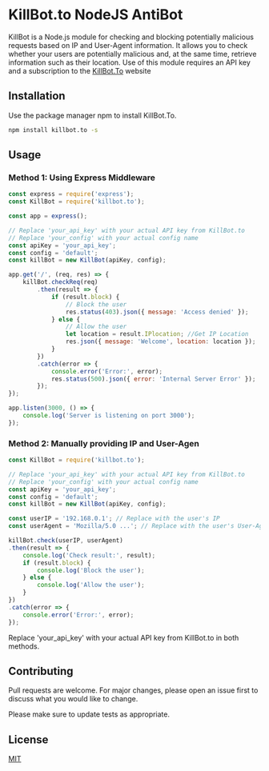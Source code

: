 # KillBot.to NodeJS AntiBot

KillBot is a Node.js module for checking and blocking potentially malicious requests based on IP and User-Agent information. It allows you to check whether your users are potentially malicious and, at the same time, retrieve information such as their location. Use of this module requires an API key and a subscription to the [KillBot.To](https://killbot.to/subscriptions) website

## Installation

Use the package manager npm to install KillBot.To.

```bash
npm install killbot.to -s
```

## Usage
### Method 1: Using Express Middleware

```javascript
const express = require('express');
const KillBot = require('killbot.to');

const app = express();

// Replace 'your_api_key' with your actual API key from KillBot.to
// Replace 'your_config' with your actual config name
const apiKey = 'your_api_key';
const config = 'default';
const killBot = new KillBot(apiKey, config);

app.get('/', (req, res) => {
    killBot.checkReq(req)
        .then(result => {
            if (result.block) {
                // Block the user
                res.status(403).json({ message: 'Access denied' });
            } else {
                // Allow the user
                let location = result.IPlocation; //Get IP Location
                res.json({ message: 'Welcome', location: location });
            }
        })
        .catch(error => {
            console.error('Error:', error);
            res.status(500).json({ error: 'Internal Server Error' });
        });
});

app.listen(3000, () => {
    console.log('Server is listening on port 3000');
});

```

### Method 2: Manually providing IP and User-Agen
```javascript
const KillBot = require('killbot.to');

// Replace 'your_api_key' with your actual API key from KillBot.to
// Replace 'your_config' with your actual config name
const apiKey = 'your_api_key';
const config = 'default';
const killBot = new KillBot(apiKey, config);

const userIP = '192.168.0.1'; // Replace with the user's IP
const userAgent = 'Mozilla/5.0 ...'; // Replace with the user's User-Agent

killBot.check(userIP, userAgent)
.then(result => {
    console.log('Check result:', result);
    if (result.block) {
        console.log('Block the user');
    } else {
        console.log('Allow the user');
    }
})
.catch(error => {
    console.error('Error:', error);
});

```

Replace 'your_api_key' with your actual API key from KillBot.to in both methods.

## Contributing

Pull requests are welcome. For major changes, please open an issue first
to discuss what you would like to change.

Please make sure to update tests as appropriate.

## License

[MIT](https://choosealicense.com/licenses/mit/)
